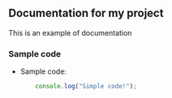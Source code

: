 
## Documentation for my project

This is an example of documentation

### Sample code

- Sample code:

    ```js
        console.log("Simple code!");
    ```